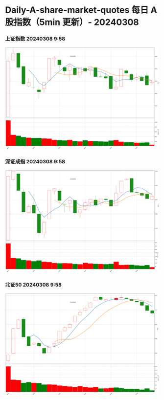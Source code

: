 
# Daily-A-share-market-quotes 每日 A 股指数（5min 更新）- 20240308

### 上证指数 20240308 9:58
![](./fig/2024/3/20240308-sh000001.png)

### 深证成指 20240308 9:58
![](./fig/2024/3/20240308-sz399001.png)

### 北证50 20240308 9:58
![](./fig/2024/3/20240308-bj899050.png)
